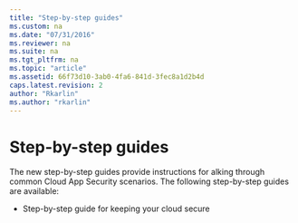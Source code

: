 ```yaml
---
title: "Step-by-step guides"
ms.custom: na
ms.date: "07/31/2016"
ms.reviewer: na
ms.suite: na
ms.tgt_pltfrm: na
ms.topic: "article"
ms.assetid: 66f73d10-3ab0-4fa6-841d-3fec8a1d2b4d
caps.latest.revision: 2
author: "Rkarlin"
ms.author: "rkarlin"
---
```

# Step-by-step guides
The new step-by-step guides provide instructions for alking through common Cloud App Security scenarios.
The following step-by-step guides are available:
- Step-by-step guide for keeping your cloud secure 